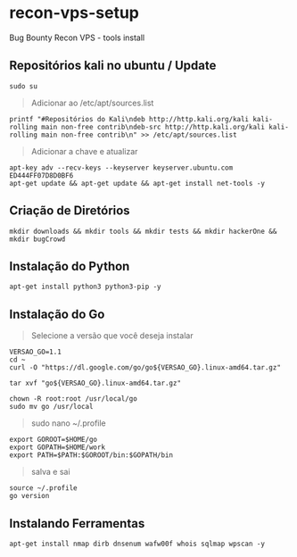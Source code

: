 # recon-vps-setup
Bug Bounty Recon VPS - tools install 

## Repositórios kali no ubuntu / Update

```
sudo su
```
> Adicionar ao /etc/apt/sources.list
```
printf "#Repositórios do Kali\ndeb http://http.kali.org/kali kali-rolling main non-free contrib\ndeb-src http://http.kali.org/kali kali-rolling main non-free contrib\n" >> /etc/apt/sources.list
```
> Adicionar a chave e atualizar
```
apt-key adv --recv-keys --keyserver keyserver.ubuntu.com ED444FF07D8D0BF6 
apt-get update && apt-get update && apt-get install net-tools -y
```

## Criação de Diretórios

```
mkdir downloads && mkdir tools && mkdir tests && mkdir hackerOne && mkdir bugCrowd
```

## Instalação do Python

```
apt-get install python3 python3-pip -y
```
 
## Instalação do Go

> Selecione a versão  que você deseja instalar

```  
VERSAO_GO=1.1
cd ~
curl -O "https://dl.google.com/go/go${VERSAO_GO}.linux-amd64.tar.gz"
```
```
tar xvf "go${VERSAO_GO}.linux-amd64.tar.gz"
```
```
chown -R root:root /usr/local/go
sudo mv go /usr/local
```
> sudo nano ~/.profile
```    
export GOROOT=$HOME/go
export GOPATH=$HOME/work
export PATH=$PATH:$GOROOT/bin:$GOPATH/bin
```
> salva e sai
```
source ~/.profile
go version
```

## Instalando Ferramentas

```
apt-get install nmap dirb dnsenum wafw00f whois sqlmap wpscan -y
```
```

```
